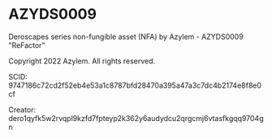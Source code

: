 # AZYDS0009
Deroscapes series non-fungible asset (NFA) by Azylem - AZYDS0009 "ReFactor"

Copyright 2022 Azylem. All rights reserved.

SCID: 9747186c72cd2f52eb4e53a1c8787bfd28470a395a47a3c7dc4b2174e8f8e0cf

Creator: dero1qyfk5w2rvqpl9kzfd7fpteyp2k362y6audydcu2qrgcmj6vtasfkgqq9704gn
